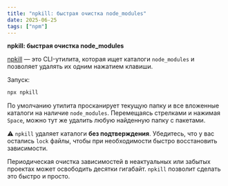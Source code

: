 ```yaml
---
title: "npkill: быстрая очистка node_modules"
date: 2025-06-25
tags: ["npm"]
---
```


**npkill: быстрая очистка node_modules**

[npkill](https://www.npmjs.com/package/npkill) — это CLI-утилита, которая ищет каталоги `node_modules` и позволяет удалять их одним нажатием клавиши.

Запуск:

```bash
npx npkill
```

По умолчанию утилита просканирует текущую папку и все вложенные каталоги на наличие `node_modules`.
Перемещаясь стрелками и нажимая `Space`, можно тут же удалить любую найденную папку с пакетами.

⚠️ `npkill` удаляет каталоги **без подтверждения**. Убедитесь, что у вас остались `lock` файлы, чтобы при необходимости быстро восстановить зависимости.

Периодическая очистка зависимостей в неактуальных или забытых проектах может освободить десятки гигабайт.
`npkill` позволит сделать это быстро и просто.
